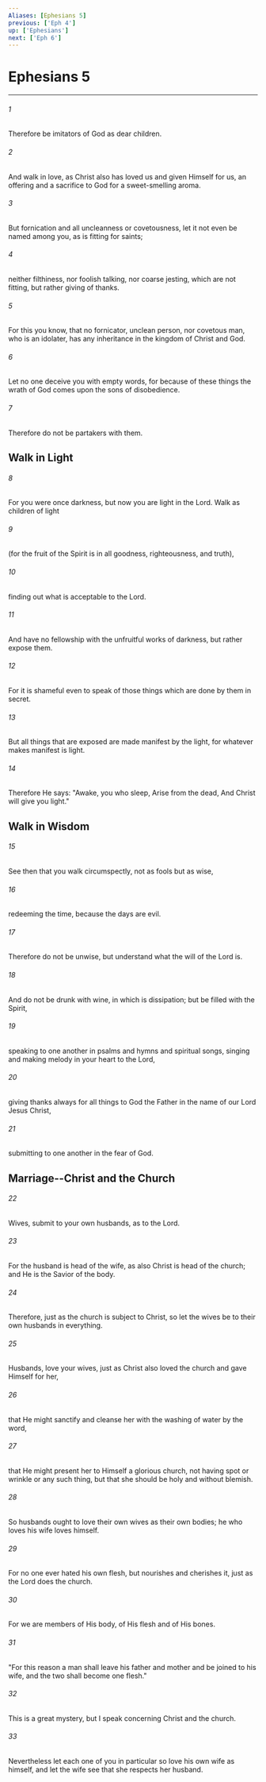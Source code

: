 ```yaml
---
Aliases: [Ephesians 5]
previous: ['Eph 4']
up: ['Ephesians']
next: ['Eph 6']
---
```

# Ephesians 5

***


###### 1 
Therefore be imitators of God as dear children. 

###### 2 
And walk in love, as Christ also has loved us and given Himself for us, an offering and a sacrifice to God for a sweet-smelling aroma. 

###### 3 
But fornication and all uncleanness or covetousness, let it not even be named among you, as is fitting for saints; 

###### 4 
neither filthiness, nor foolish talking, nor coarse jesting, which are not fitting, but rather giving of thanks. 

###### 5 
For this you know, that no fornicator, unclean person, nor covetous man, who is an idolater, has any inheritance in the kingdom of Christ and God. 

###### 6 
Let no one deceive you with empty words, for because of these things the wrath of God comes upon the sons of disobedience. 

###### 7 
Therefore do not be partakers with them.

## Walk in Light 

###### 8 
For you were once darkness, but now you are light in the Lord. Walk as children of light 

###### 9 
(for the fruit of the Spirit is in all goodness, righteousness, and truth), 

###### 10 
finding out what is acceptable to the Lord. 

###### 11 
And have no fellowship with the unfruitful works of darkness, but rather expose them. 

###### 12 
For it is shameful even to speak of those things which are done by them in secret. 

###### 13 
But all things that are exposed are made manifest by the light, for whatever makes manifest is light. 

###### 14 
Therefore He says: "Awake, you who sleep, Arise from the dead, And Christ will give you light." 

## Walk in Wisdom 

###### 15 
See then that you walk circumspectly, not as fools but as wise, 

###### 16 
redeeming the time, because the days are evil. 

###### 17 
Therefore do not be unwise, but understand what the will of the Lord is. 

###### 18 
And do not be drunk with wine, in which is dissipation; but be filled with the Spirit, 

###### 19 
speaking to one another in psalms and hymns and spiritual songs, singing and making melody in your heart to the Lord, 

###### 20 
giving thanks always for all things to God the Father in the name of our Lord Jesus Christ, 

###### 21 
submitting to one another in the fear of God.

## Marriage--Christ and the Church 

###### 22 
Wives, submit to your own husbands, as to the Lord. 

###### 23 
For the husband is head of the wife, as also Christ is head of the church; and He is the Savior of the body. 

###### 24 
Therefore, just as the church is subject to Christ, so let the wives be to their own husbands in everything. 

###### 25 
Husbands, love your wives, just as Christ also loved the church and gave Himself for her, 

###### 26 
that He might sanctify and cleanse her with the washing of water by the word, 

###### 27 
that He might present her to Himself a glorious church, not having spot or wrinkle or any such thing, but that she should be holy and without blemish. 

###### 28 
So husbands ought to love their own wives as their own bodies; he who loves his wife loves himself. 

###### 29 
For no one ever hated his own flesh, but nourishes and cherishes it, just as the Lord does the church. 

###### 30 
For we are members of His body, of His flesh and of His bones. 

###### 31 
"For this reason a man shall leave his father and mother and be joined to his wife, and the two shall become one flesh." 

###### 32 
This is a great mystery, but I speak concerning Christ and the church. 

###### 33 
Nevertheless let each one of you in particular so love his own wife as himself, and let the wife see that she respects her husband.
